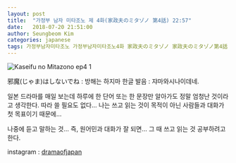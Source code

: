 ```yaml
---
layout: post
title:  "가정부 남자 미타조노 제 4화(家政夫のミタゾノ 第4話) 22:57"
date:   2018-07-20 21:51:00
author: Seungbeom Kim
categories: japanese
tags: 가정부남자미타조노 가정부남자미타조노4화 家政夫のミタゾノ 家政夫のミタゾノ第4話 일본드라마 일드 dramaofjapan 일본어공부
---
```


<img src="{{ site.baseurl }}/assets/japanese/kaseifu_no_mitazono_4_1.png" title="Kaseifu no Mitazono ep4 1" class="post-image">

邪魔(じゃま)はしないでね : 방해는 하지마
한글 발음 : 쟈마와시나이데네.

일본 드라마를 매일 보는데 하루에 한 단어 또는 한 문장만 알아가도 정말 엄청난 것이라고 생각한다.
따라 쓸 필요도 없다... 나는 쓰고 읽는 것이 목적이 아닌 사람들과 대화가 첫 목표이기 때문에...

나중에 듣고 말하는 것... 즉, 원어민과 대화가 잘 되면... 그 때 쓰고 읽는 것 공부하려고 한다.

instagram : [dramaofjapan](https://www.instagram.com/p/BkNmSPbFn92/?taken-by=dramaofjapan)

